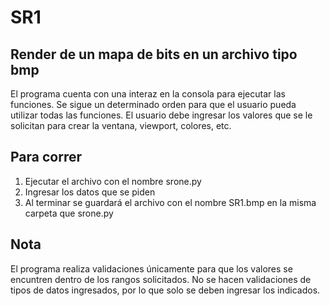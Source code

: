# SR1

## Render de un mapa de bits en un archivo tipo bmp

El programa cuenta con una interaz en la consola para ejecutar las funciones.
Se sigue un determinado orden para que el usuario pueda utilizar todas las funciones.
El usuario debe ingresar los valores que se le solicitan para crear la ventana, viewport, colores, etc.

## Para correr
1. Ejecutar el archivo con el nombre srone.py
2. Ingresar los datos que se piden
3. Al terminar se guardará el archivo con el nombre SR1.bmp en la misma carpeta que srone.py

## Nota
El programa realiza validaciones únicamente para que los valores se encuntren dentro de los rangos solicitados.
No se hacen validaciones de tipos de datos ingresados, por lo que solo se deben ingresar los indicados.
